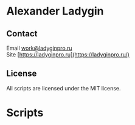 # Alexander Ladygin

## Contact
Email <work@ladyginpro.ru>  
Site [https://ladyginpro.ru](https://ladyginpro.ru/)

## License
All scripts are licensed under the MIT license.

# Scripts

<PageFilter filterKey="author" filterValue="Alexander Ladygin" />